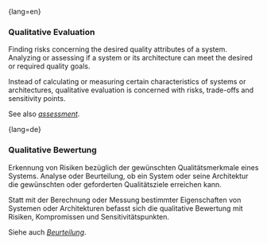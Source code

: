 {lang=en}
### Qualitative Evaluation

Finding risks concerning the desired quality attributes of a system. Analyzing or
assessing if a system or its architecture can meet the desired or required quality goals.

  Instead of calculating or measuring certain characteristics of systems or architectures,
  qualitative evaluation is concerned with risks, trade-offs and sensitivity points.

  See also [_assessment_](#term-assessment).


{lang=de}
### Qualitative Bewertung

Erkennung von Risiken bezüglich der gewünschten Qualitätsmerkmale
eines Systems. Analyse oder Beurteilung, ob ein System oder seine
Architektur die gewünschten oder geforderten Qualitätsziele erreichen
kann.

Statt mit der Berechnung oder Messung bestimmter Eigenschaften von
Systemen oder Architekturen befasst sich die qualitative Bewertung mit
Risiken, Kompromissen und Sensitivitätspunkten.

Siehe auch [*Beurteilung*](#_bookmark40).

